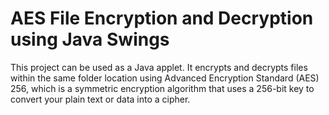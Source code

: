 
# AES File Encryption and Decryption using Java Swings

This project can be used as a Java applet. It encrypts and decrypts files within the same folder location using Advanced Encryption Standard (AES) 256, which is a symmetric encryption algorithm that uses a 256-bit key to convert your plain text or data into a cipher. 


